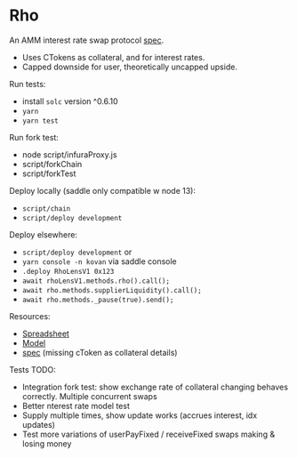 # Rho

An AMM interest rate swap protocol [spec](https://docs.google.com/document/d/1GwLj1i7xsREvoT-wZBJ3JKPPi7KUkr-bWvobaZMA2Lc/edit?usp=sharing).
* Uses CTokens as collateral, and for interest rates.
* Capped downside for user, theoretically uncapped upside.


Run tests:
* install `solc` version ^0.6.10
* `yarn`
* `yarn test`

Run fork test:
* node script/infuraProxy.js
* script/forkChain
* script/forkTest

Deploy locally (saddle only compatible w node 13):
* `script/chain`
* `script/deploy development`

Deploy elsewhere: 
* `script/deploy development`
or 
* `yarn console -n kovan` via saddle console
* `.deploy RhoLensV1 0x123`
* `await rhoLensV1.methods.rho().call();`
* `await rho.methods.supplierLiquidity().call();`
* `await rho.methods._pause(true).send();`

Resources:
* [Spreadsheet](https://docs.google.com/spreadsheets/d/1w2EEdeKWvx7haG0p8vp5h9kBmOGBXVOpb6UTZOOV1io/edit#gid=27052314)
* [Model](https://observablehq.com/d/d04daaa430a6de46)
* [spec](https://docs.google.com/document/d/1GwLj1i7xsREvoT-wZBJ3JKPPi7KUkr-bWvobaZMA2Lc/edit?usp=sharing) (missing cToken as collateral details)

Tests TODO:
* Integration fork test: show exchange rate of collateral changing behaves correctly. Multiple concurrent swaps
* Better nterest rate model test
* Supply multiple times, show update works (accrues interest, idx updates)
* Test more variations of userPayFixed / receiveFixed swaps making & losing money
